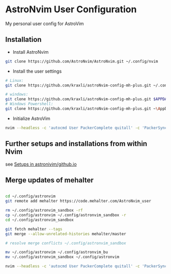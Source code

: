 # AstroNvim User Configuration

My personal user config for AstroVim

## Installation

- Install AstroNvim

```sh
git clone https://github.com/AstroNvim/AstroNvim.git ~/.config/nvim
```

- Install the user settings

```sh
# Linux:
git clone https://github.com/kraxli/astroNvim-config-mh-plus.git ~/.config/astronvim

# windows:
git clone https://github.com/kraxli/astroNvim-config-mh-plus.git $APPDATA$\Local\astronvim
# Windows Powershell:
git clone https://github.com/kraxli/astroNvim-config-mh-plus.git ~\AppData\Local\astronvim
```

- Initialize AstroVim

```sh
nvim --headless -c 'autocmd User PackerComplete quitall' -c 'PackerSync'
```

## Further setups and installations from within Nvim

see [Setups in astronivim/github.io](https://astronvim.github.io/#-setup)

## Merge updates of mehalter

```sh

cd ~/.config/astronvim
git remote add mehalter https://code.mehalter.com/AstroNvim_user 

rm ~/.config/astronvim_sandbox -rf
cp ~/.config/astronvim ~/.config/astronvim_sandbox -r
cd ~/.config/astronvim_sandbox

git fetch mehalter --tags
git merge --allow-unrelated-histories mehalter/master

# resolve merge conflicts ~/.config/astronvim_sandbox

mv ~/.config/astronvim ~/.config/astronvim_bu
mv ~/.config/astronvim_sandbox ~/.config/astronvim

nvim --headless -c 'autocmd User PackerComplete quitall' -c 'PackerSync'
```
